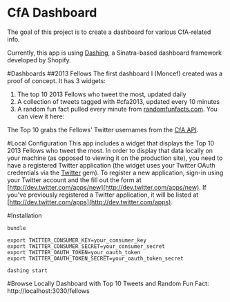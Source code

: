 CfA Dashboard
=============

The goal of this project is to create a dashboard for various CfA-related info.

Currently, this app is using [Dashing](http://shopify.github.com/dashing/), a Sinatra-based dashboard framework developed by Shopify.

#Dashboards
##2013 Fellows
The first dashboard I (Moncef) created was a proof of concept. It has 3 widgets:
1. The top 10 2013 Fellows who tweet the most, updated daily
2. A collection of tweets tagged with #cfa2013, updated every 10 minutes
3. A random fun fact pulled every minute from [randomfunfacts.com](http://www.randomfunfacts.com). You can view it here: 


The Top 10 grabs the Fellows' Twitter usernames from the [CfA API](https://github.com/codeforamerica/cfa_api).

#Local Configuration
This app includes a widget that displays the Top 10 2013 Fellows who tweet the most. In order to display that data locally on your machine (as opposed to viewing it on the production site), you need to have a registered Twitter application (the widget uses your Twitter OAuth credentials via the [Twitter](http://sferik.github.com/twitter/) gem). To register a new application, sign-in using your Twitter account and the fill out the form at [http://dev.twitter.com/apps/new](http://dev.twitter.com/apps/new). If you've previously registered a Twitter application, it will be listed at [http://dev.twitter.com/apps](http://dev.twitter.com/apps).

#Installation
```
bundle

export TWITTER_CONSUMER_KEY=your_consumer_key
export TWITTER_CONSUMER_SECRET=your_consumer_secret
export TWITTER_OAUTH_TOKEN=your_oauth_token
export TWITTER_OAUTH_TOKEN_SECRET=your_oauth_token_secret

dashing start
```

#Browse Locally
Dashboard with Top 10 Tweets and Random Fun Fact: http://localhost:3030/fellows